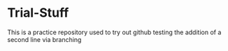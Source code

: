 # Trial-Stuff
This is a practice repository used to try out github
testing the addition of a second line via branching
